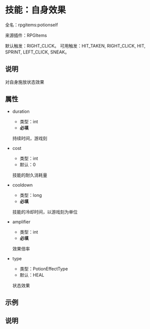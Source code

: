 # 技能：自身效果

<!-- 本文件是通过游戏内 `/rpgitem gen-wiki` 命令生成的。 -->
<!-- 请只在对应的 "beginCustomXXXX" 与 "endCustomXXXX" 间编辑。  -->
<!-- 如果您想修改技能或其属性的描述， -->
<!-- 请修改 "resources/lang/zh_CN.yml" 中对应的项。 -->

全名：rpgitems:potionself

来源插件：RPGItems

默认触发：RIGHT_CLICK。 可用触发：HIT_TAKEN, RIGHT_CLICK, HIT, SPRINT, LEFT_CLICK, SNEAK。

<!-- beginCustomHeader -->
<!-- endCustomHeader -->

## 说明

对自身施放状态效果
<!-- beginCustomDescription -->
<!-- endCustomDescription -->

## 属性

* duration

  * 类型：int
  * **必填**

  持续时间，游戏刻

* cost

  * 类型：int
  * 默认：0

  技能的耐久消耗量

* cooldown

  * 类型：long
  * **必填**

  技能的冷却时间，以游戏刻为单位

* amplifier

  * 类型：int
  * **必填**

  效果倍率

* type

  * 类型：PotionEffectType
  * 默认：HEAL

  状态效果


<!-- beginCustomProperties -->
<!-- endCustomProperties -->

## 示例

<!-- beginCustomExample -->
<!-- endCustomExample -->

## 说明

<!-- beginCustomNote -->
<!-- endCustomNote -->